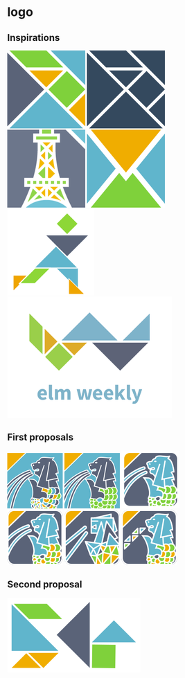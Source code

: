 # logo

## Inspirations

![logo][logo] ![logo-mono][logo-mono] ![elm-paris][elm-paris] ![elm-news][elm-news]
![elm-community][elm-community] ![elm-weekly][elm-weekly]

## First proposals

![logo2][logo2] ![logo3][logo3] ![logo4][logo4] ![logo5][logo5] ![logo6][logo6] ![logo7][logo7]

## Second proposal

![logoSG][logoSG]


[logo]: inspirations/logo.png
[logo-mono]: inspirations/logo_monochrome.png
[elm-paris]: inspirations/elm_paris.png
[elm-news]: inspirations/elm_news.png
[elm-community]: inspirations/elm_community.png
[elm-weekly]: inspirations/elm_weekly.png


[logo1]: logo1/elm_sg.png
[logo2]: logo2/elm_sg_low_res.png
[logo3]: logo3/elm_sg_low_res.png
[logo4]: logo4/elm_sg_low_res.png
[logo5]: logo5/elm_sg_low_res.png
[logo6]: logo6/elm_sg_low_res.png
[logo7]: logo7/elm_sg_low_res.png


[logoSG]: logo_letter/elm_sg.png
